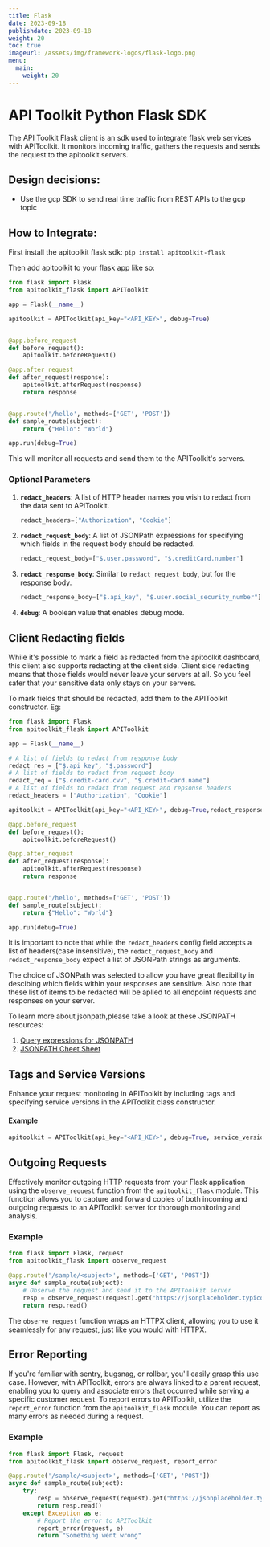 ```yaml
---
title: Flask
date: 2023-09-18
publishdate: 2023-09-18
weight: 20
toc: true
imageurl: /assets/img/framework-logos/flask-logo.png
menu:
  main:
    weight: 20
---
```


# API Toolkit Python Flask SDK

The API Toolkit Flask client is an sdk used to integrate flask web services with APIToolkit.
It monitors incoming traffic, gathers the requests and sends the request to the apitoolkit servers.

## Design decisions:

- Use the gcp SDK to send real time traffic from REST APIs to the gcp topic

## How to Integrate:

First install the apitoolkit flask sdk:
`pip install apitoolkit-flask`

Then add apitoolkit to your flask app like so:

```python
from flask import Flask
from apitoolkit_flask import APIToolkit

app = Flask(__name__)

apitoolkit = APIToolkit(api_key="<API_KEY>", debug=True)


@app.before_request
def before_request():
    apitoolkit.beforeRequest()

@app.after_request
def after_request(response):
    apitoolkit.afterRequest(response)
    return response


@app.route('/hello', methods=['GET', 'POST'])
def sample_route(subject):
    return {"Hello": "World"}

app.run(debug=True)

```

This will monitor all requests and send them to the APIToolkit's servers.

### Optional Parameters

1. **`redact_headers`**: A list of HTTP header names you wish to redact from the data sent to APIToolkit.

   ```python
   redact_headers=["Authorization", "Cookie"]
   ```

2. **`redact_request_body`**: A list of JSONPath expressions for specifying which fields in the request body should be redacted.

   ```python
   redact_request_body=["$.user.password", "$.creditCard.number"]
   ```

3. **`redact_response_body`**: Similar to `redact_request_body`, but for the response body.

   ```python
   redact_response_body=["$.api_key", "$.user.social_security_number"]
   ```

4. **`debug`**: A boolean value that enables debug mode.

## Client Redacting fields

While it's possible to mark a field as redacted from the apitoolkit dashboard, this client also supports redacting at the client side.
Client side redacting means that those fields would never leave your servers at all. So you feel safer that your sensitive data only stays on your servers.

To mark fields that should be redacted, add them to the APIToolkit constructor.
Eg:

```python
from flask import Flask
from apitoolkit_flask import APIToolkit

app = Flask(__name__)

# A list of fields to redact from response body
redact_res = ["$.api_key", "$.password"]
# A list of fields to redact from request body
redact_req = ["$.credit-card.cvv", "$.credit-card.name"]
# A list of fields to redact from request and repsonse headers
redact_headers = ["Authorization", "Cookie"]

apitoolkit = APIToolkit(api_key="<API_KEY>", debug=True,redact_response_body=redact_res, redact_request_body=redact_req,redact_headers=redact_headers)

@app.before_request
def before_request():
    apitoolkit.beforeRequest()

@app.after_request
def after_request(response):
    apitoolkit.afterRequest(response)
    return response


@app.route('/hello', methods=['GET', 'POST'])
def sample_route(subject):
    return {"Hello": "World"}

app.run(debug=True)
```

It is important to note that while the `redact_headers` config field accepts a list of headers(case insensitive),
the `redact_request_body` and `redact_response_body` expect a list of JSONPath strings as arguments.

The choice of JSONPath was selected to allow you have great flexibility in descibing which fields within your responses are sensitive.
Also note that these list of items to be redacted will be aplied to all endpoint requests and responses on your server.

To learn more about jsonpath,please take a look at these JSONPATH resources:
1. [Query expressions for JSONPATH](https://ietf-wg-jsonpath.github.io/draft-ietf-jsonpath-base/draft-ietf-jsonpath-base.html)
2. [JSONPATH Cheet Sheet](https://lzone.de/cheat-sheet/JSONPath)

## Tags and Service Versions

Enhance your request monitoring in APIToolkit by including tags and specifying service versions in the APIToolkit class constructor.

#### Example

```python
apitoolkit = APIToolkit(api_key="<API_KEY>", debug=True, service_version="3.0.0", tags=["prod", "eu"])
```
## Outgoing Requests

Effectively monitor outgoing HTTP requests from your Flask application using the `observe_request` function from the `apitoolkit_flask` module. This function allows you to capture and forward copies of both incoming and outgoing requests to an APIToolkit server for thorough monitoring and analysis.

### Example

```python
from flask import Flask, request
from apitoolkit_flask import observe_request

@app.route('/sample/<subject>', methods=['GET', 'POST'])
async def sample_route(subject):
    # Observe the request and send it to the APIToolkit server
    resp = observe_request(request).get("https://jsonplaceholder.typicode.com/todos/2")
    return resp.read()
```

The `observe_request` function wraps an HTTPX client, allowing you to use it seamlessly for any request, just like you would with HTTPX.
## Error Reporting

If you're familiar with sentry, bugsnag, or rollbar, you'll easily grasp this use case. However, with APIToolkit, errors are always linked to a parent request, enabling you to query and associate errors that occurred while serving a specific customer request. To report errors to APIToolkit, utilize the `report_error` function from the `apitoolkit_flask` module. You can report as many errors as needed during a request.

### Example

```python
from flask import Flask, request
from apitoolkit_flask import observe_request, report_error

@app.route('/sample/<subject>', methods=['GET', 'POST'])
async def sample_route(subject):
    try:
        resp = observe_request(request).get("https://jsonplaceholder.typicode.com/todos/2")
        return resp.read()
    except Exception as e:
        # Report the error to APIToolkit
        report_error(request, e)
        return "Something went wrong"
```
